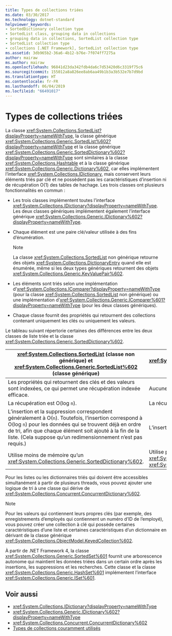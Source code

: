 ```yaml
---
title: Types de collections triées
ms.date: 03/30/2017
ms.technology: dotnet-standard
helpviewer_keywords:
- SortedDictionary collection type
- SortedList class, grouping data in collections
- grouping data in collections, SortedList collection type
- SortedList collection type
- collections [.NET Framework], SortedList collection type
ms.assetid: 3db965b2-36a6-4b12-b76e-7f074ff7275a
author: mairaw
ms.author: mairaw
ms.openlocfilehash: 96841d23da342fdb4da6c7d53420d6c3319f75c6
ms.sourcegitcommit: 155012a8a826ee8ab6aa49b1b3a3b532e7b7d9bd
ms.translationtype: HT
ms.contentlocale: fr-FR
ms.lasthandoff: 06/04/2019
ms.locfileid: "66491017"
---
```

# <a name="sorted-collection-types"></a>Types de collections triées
La classe <xref:System.Collections.SortedList?displayProperty=nameWithType>, la classe générique <xref:System.Collections.Generic.SortedList%602?displayProperty=nameWithType> et la classe générique <xref:System.Collections.Generic.SortedDictionary%602?displayProperty=nameWithType> sont similaires à la classe <xref:System.Collections.Hashtable> et à la classe générique <xref:System.Collections.Generic.Dictionary%602>, car elles implémentent l’interface <xref:System.Collections.IDictionary>, mais conservent leurs éléments triés par clé et ne possèdent pas les caractéristiques d’insertion ni de récupération O(1) des tables de hachage. Les trois classes ont plusieurs fonctionnalités en commun :  
  
- Les trois classes implémentent toutes l’interface <xref:System.Collections.IDictionary?displayProperty=nameWithType>. Les deux classes génériques implémentent également l’interface générique <xref:System.Collections.Generic.IDictionary%602?displayProperty=nameWithType>.  
  
- Chaque élément est une paire clé/valeur utilisée à des fins d’énumération.  
  
    > [!NOTE]
    >  La classe <xref:System.Collections.SortedList> non générique retourne des objets <xref:System.Collections.DictionaryEntry> quand elle est énumérée, même si les deux types génériques retournent des objets <xref:System.Collections.Generic.KeyValuePair%602>.  
  
- Les éléments sont triés selon une implémentation d’<xref:System.Collections.IComparer?displayProperty=nameWithType> (pour la classe <xref:System.Collections.SortedList> non générique) ou une implémentation d’<xref:System.Collections.Generic.IComparer%601?displayProperty=nameWithType> (pour les deux classes génériques).  
  
- Chaque classe fournit des propriétés qui retournent des collections contenant uniquement les clés ou uniquement les valeurs.  
  
 Le tableau suivant répertorie certaines des différences entre les deux classes de liste triée et la classe <xref:System.Collections.Generic.SortedDictionary%602>.  
  
|<xref:System.Collections.SortedList> (classe non générique) et <xref:System.Collections.Generic.SortedList%602> (classe générique)|<xref:System.Collections.Generic.SortedDictionary%602> (classe générique)|  
|--------------------------------------------------------------------------------------------------------------------------------------------------------------------------------------------------------------------------------------------------------------------------------------------------------------------------------|--------------------------------------------------------------------------------------------------------------------------------------------------------------------------|  
|Les propriétés qui retournent des clés et des valeurs sont indexées, ce qui permet une récupération indexée efficace.|Aucune récupération indexée.|  
|La récupération est O(log `n`).|La récupération est O(log `n`).|  
|L’insertion et la suppression correspondent généralement à O(`n`). Toutefois, l’insertion correspond à O(log `n`) pour les données qui se trouvent déjà en ordre de tri, afin que chaque élément soit ajouté à la fin de la liste. (Cela suppose qu’un redimensionnement n’est pas requis.)|L’insertion et la suppression sont O(log `n`).|  
|Utilise moins de mémoire qu’un <xref:System.Collections.Generic.SortedDictionary%602>.|Utilise plus de mémoire que la classe non générique <xref:System.Collections.SortedList> et la classe générique <xref:System.Collections.Generic.SortedList%602>.|  
  
 Pour les listes ou les dictionnaires triés qui doivent être accessibles simultanément à partir de plusieurs threads, vous pouvez ajouter une logique de tri à une classe qui dérive de <xref:System.Collections.Concurrent.ConcurrentDictionary%602>.  
  
> [!NOTE]
>  Pour les valeurs qui contiennent leurs propres clés (par exemple, des enregistrements d’employés qui contiennent un numéro d’ID de l’employé), vous pouvez créer une collection à clé qui possède certaines caractéristiques d’une liste et certaines caractéristiques d’un dictionnaire en dérivant de la classe générique <xref:System.Collections.ObjectModel.KeyedCollection%602>.  
  
 À partir de .NET Framework 4, la classe <xref:System.Collections.Generic.SortedSet%601> fournit une arborescence autonome qui maintient les données triées dans un certain ordre après les insertions, les suppressions et les recherches. Cette classe et la classe <xref:System.Collections.Generic.HashSet%601> implémentent l’interface <xref:System.Collections.Generic.ISet%601>.  
  
## <a name="see-also"></a>Voir aussi

- <xref:System.Collections.IDictionary?displayProperty=nameWithType>
- <xref:System.Collections.Generic.IDictionary%602?displayProperty=nameWithType>
- <xref:System.Collections.Concurrent.ConcurrentDictionary%602>
- [Types de collections couramment utilisés](../../../docs/standard/collections/commonly-used-collection-types.md)
